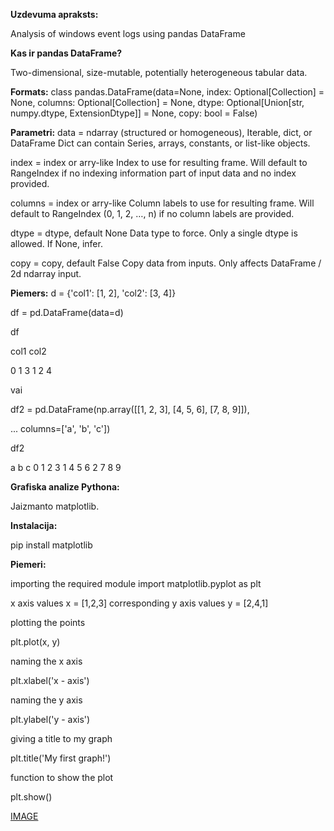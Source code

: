 **Uzdevuma apraksts:**

Analysis of windows event logs using pandas DataFrame

**Kas ir pandas DataFrame?**

Two-dimensional, size-mutable, potentially heterogeneous tabular data.

**Formats:**
class pandas.DataFrame(data=None, index: Optional[Collection] = None, columns: Optional[Collection] = None, dtype: Optional[Union[str, numpy.dtype, ExtensionDtype]] = None, copy: bool = False)

**Parametri:**
data = ndarray (structured or homogeneous), Iterable, dict, or DataFrame
Dict can contain Series, arrays, constants, or list-like objects.

index = index or arry-like
Index to use for resulting frame. Will default to RangeIndex if no indexing information part of input data and no index provided.

columns = index or arry-like
Column labels to use for resulting frame. Will default to RangeIndex (0, 1, 2, …, n) if no column labels are provided.

dtype = dtype, default None
Data type to force. Only a single dtype is allowed. If None, infer.

copy = copy, default False
Copy data from inputs. Only affects DataFrame / 2d ndarray input.

**Piemers:**
d = {'col1': [1, 2], 'col2': [3, 4]}


df = pd.DataFrame(data=d)

df

   col1  col2
   
0     1     3
1     2     4

vai

df2 = pd.DataFrame(np.array([[1, 2, 3], [4, 5, 6], [7, 8, 9]]),

...                    columns=['a', 'b', 'c'])

df2

   a  b  c
0  1  2  3
1  4  5  6
2  7  8  9



**Grafiska analize Pythona:**

Jaizmanto matplotlib.

**Instalacija:**

pip install matplotlib

**Piemeri:**

importing the required module 
import matplotlib.pyplot as plt 
  
x axis values 
x = [1,2,3] 
corresponding y axis values 
y = [2,4,1] 
  
plotting the points  

plt.plot(x, y) 
  
  
naming the x axis 

plt.xlabel('x - axis') 


naming the y axis 

plt.ylabel('y - axis') 
  
  
giving a title to my graph 

plt.title('My first graph!') 
  
  
function to show the plot 

plt.show()

[IMAGE](https://media.geeksforgeeks.org/wp-content/uploads/graph-plotting-1.png)
